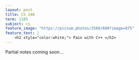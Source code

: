 ```yaml
---
layout: post
title: CS 246
term: 1185
subject: cs
feature_image: "https://picsum.photos/2560/600?image=875"
feature_text: |
    <h2 style="color:white;"> Pain with C++ </h2>
---
```


Partial notes coming soon...
